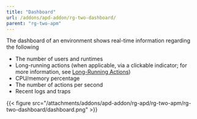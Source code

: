 ```yaml
---
title: "Dashboard"
url: /addons/apd-addon/rg-two-dashboard/
parent: "rg-two-apm"
---
```


The dashboard of an environment shows real-time information regarding the following

* The number of users and runtimes
* Long-running actions (when applicable, via a clickable indicator; for more information, see [Long-Running Actions](/addons/apd-addon/rg-two-long-running-actions/))
* CPU/memory percentage
* The number of actions per second
* Recent logs and traps

 {{< figure src="/attachments/addons/apd-addon/rg-apd/rg-two-apm/rg-two-dashboard/dashboard.png" >}}
